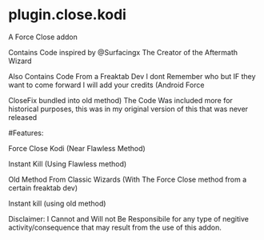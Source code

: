 # plugin.close.kodi
A Force Close addon 

Contains Code inspired by @Surfacingx The Creator of the Aftermath Wizard

Also Contains Code From a Freaktab Dev I dont Remember who but IF they want to come forward I will add your credits (Android Force 

CloseFix bundled into old method) The Code Was included more for historical purposes, this was in my original version of this that was never released 

#Features:

Force Close Kodi (Near Flawless Method)

Instant Kill (Using Flawless method)

Old Method From Classic Wizards (With The Force Close method from a certain freaktab dev)

Instant kill (using old method)


Disclaimer: I Cannot and Will not Be Responsibile for any type of negitive activity/consequence that may result from the use of this addon.
